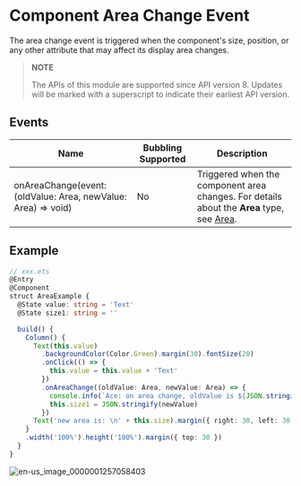 # Component Area Change Event

The area change event is triggered when the component's size, position, or any other attribute that may affect its display area changes.

>  **NOTE**
>
>  The APIs of this module are supported since API version 8. Updates will be marked with a superscript to indicate their earliest API version.


## Events

| Name                                      | Bubbling Supported| Description                                    |
| ---------------------------------------- | ---- | ---------------------------------------- |
| onAreaChange(event: (oldValue: Area, newValue: Area) =&gt; void) | No   | Triggered when the component area changes. For details about the **Area** type, see [Area](ts-types.md#area8).|


## Example

```ts
// xxx.ets
@Entry
@Component
struct AreaExample {
  @State value: string = 'Text'
  @State size1: string = ''

  build() {
    Column() {
      Text(this.value)
        .backgroundColor(Color.Green).margin(30).fontSize(20)
        .onClick(() => {
          this.value = this.value + 'Text'
        })
        .onAreaChange((oldValue: Area, newValue: Area) => {
          console.info(`Ace: on area change, oldValue is ${JSON.stringify(oldValue)} value is ${JSON.stringify(newValue)}`)
          this.size1 = JSON.stringify(newValue)
        })
      Text('new area is: \n' + this.size).margin({ right: 30, left: 30 })
    }
    .width('100%').height('100%').margin({ top: 30 })
  }
}
```

![en-us_image_0000001257058403](figures/en-us_image_0000001257058403.gif)
